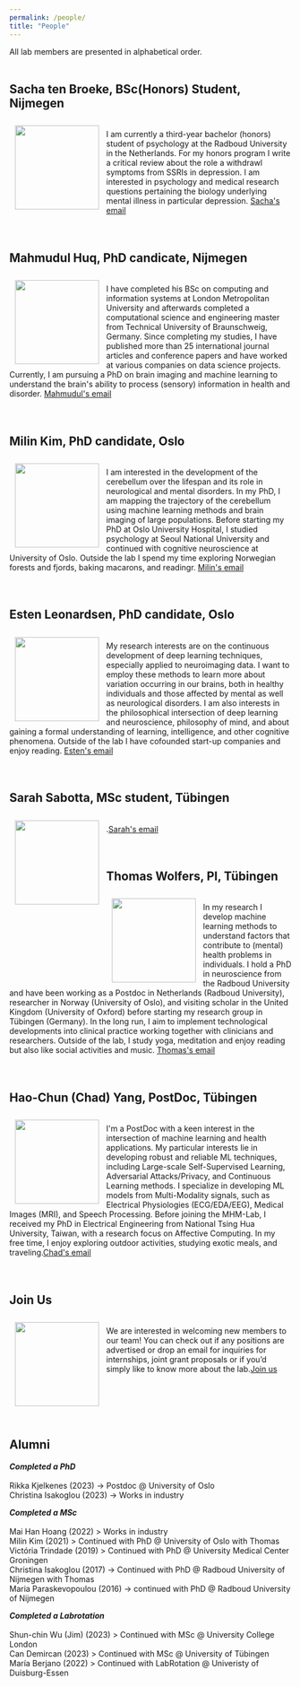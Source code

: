 ```yaml
---
permalink: /people/
title: "People"
---
```


All lab members are presented in alphabetical order.
<br>
<br>
## Sacha ten Broeke, BSc(Honors) Student, Nijmegen
<img align="left" src="https://mhm-lab.github.io/images/sasha_pic.jpg" width="150 px" style="padding: 10px"> <br>
I am currently a third-year bachelor (honors) student of psychology at the Radboud University in the Netherlands.
For my honors program I write a critical review about the role a withdrawl symptoms from SSRIs in depression.
I am interested in psychology and medical research questions pertaining the biology underlying mental illness in particular depression. [Sacha's email](mailto:sacha.tenbroeke@ru.nl)
<br>
<br>
<br>
## Mahmudul Huq, PhD candicate, Nijmegen
<img align="left" src="https://mhm-lab.github.io/images/mah_pic.png" width="150 px" style="padding: 10px"> <br>
I have completed his BSc on computing and information systems at London Metropolitan University and afterwards completed a computational science and engineering master from Technical University of Braunschweig, Germany. Since completing my studies, I have published more than 25 international journal articles and conference papers and have worked at various companies on data science projects. Currently, I am pursuing a PhD on brain imaging and machine learning to understand the brain's ability to process (sensory) information in health and disorder. [Mahmudul's email](mailto:)
<br>
<br>
<br>
##  Milin Kim, PhD candidate, Oslo
<img align="left" src="https://mhm-lab.github.io/images/milin_pic.png" width="150 px" style="padding: 10px"> <br>
I am interested in the development of the cerebellum over the lifespan and its role in neurological and mental disorders. In my PhD, I am mapping the trajectory of the cerebellum using machine learning methods and brain imaging of large populations. Before starting my PhD at Oslo University Hospital, I studied psychology at Seoul National University and continued with cognitive neuroscience at University of Oslo. Outside the lab I spend my time exploring Norwegian forests and fjords, baking macarons, and readingr. [Milin's email](mailto:milink@student.sv.uio.no)
<br>
<br>
<br>
##  Esten Leonardsen, PhD candidate, Oslo
<img align="left" src="https://mhm-lab.github.io/images/esten_pic.png" width="150 px" style="padding: 10px"> <br>
My research interests are on the continuous development of deep learning techniques, especially applied to neuroimaging data. I want to employ these methods to learn more about variation occurring in our brains, both in healthy individuals and those affected by mental as well as neurological disorders. I am also interests in the philosophical intersection of deep learning and neuroscience, philosophy of mind, and about gaining a formal understanding of learning, intelligence, and other cognitive phenomena. Outside of the lab I have cofounded start-up companies and enjoy reading. [Esten's email](mailto:esten.leonardsen@psykologi.uio.no)
<br>
<br>
<br>
## Sarah Sabotta, MSc student, Tübingen
<img align="left" src="https://mhm-lab.github.io/images/.png" width="150 px" style="padding: 10px"> <br>
.[Sarah's email](mailto:chadyang.hc@gmail.com)
<br>
<br>
<br>
## Thomas Wolfers, PI, Tübingen
<img align="left" src="https://mhm-lab.github.io/images/thomas_pic.png" width="150 px" style="padding: 10px"> <br>
In my research I develop machine learning methods to understand factors that contribute to (mental) health problems in individuals. I hold a PhD in neuroscience from the Radboud University and have been working as a Postdoc in Netherlands (Radboud University), researcher in Norway (University of Oslo), and visiting scholar in the United Kingdom (University of Oxford) before starting my research group in Tübingen (Germany). In the long run, I aim to implement technological developments into clinical practice working together with clinicians and researchers. Outside of the lab, I study yoga, meditation and enjoy reading but also like social activities and music. [Thomas's email](mailto:dr.thomas.wolfers@gmail.com)
<br>
<br>
<br>
## Hao-Chun (Chad) Yang, PostDoc, Tübingen
<img align="left" src="https://mhm-lab.github.io/images/yang_pic.png" width="150 px" style="padding: 10px"> <br>
I'm a PostDoc with a keen interest in the intersection of machine learning and health applications. My particular interests lie in developing robust and reliable ML techniques, including Large-scale Self-Supervised Learning, Adversarial Attacks/Privacy, and Continuous Learning methods. I specialize in developing ML models from Multi-Modality signals, such as Electrical Physiologies (ECG/EDA/EEG), Medical Images (MRI), and Speech Processing. Before joining the MHM-Lab, I received my PhD in Electrical Engineering from National Tsing Hua University, Taiwan, with a research focus on Affective Computing. In my free time, I enjoy exploring outdoor activities, studying exotic meals, and traveling.[Chad's email](mailto:chadyang.hc@gmail.com)
<br>
<br>
<br>
## Join Us
<img align="left" src="https://mhm-lab.github.io/images/joinus_pic.jpg" width="150 px" style="padding: 10px"> <br>
We are interested in welcoming new members to our team! You can check out if any positions are advertised or drop an email for inquiries for internships, joint grant proposals or if you’d simply like to know more about the lab.[Join us](mailto:dr.thomas.wolfers@gmail.com)
<br>
<br>
<br>
<br>
<br>
<br>

## Alumni

***Completed a PhD***
<br>
<br>
Rikka Kjelkenes (2023) -> Postdoc @ University of Oslo <br>
Christina Isakoglou (2023) -> Works in industry <br>

***Completed a MSc***
<br>
<br>
Mai Han Hoang (2022) > Works in industry <br>
Milin Kim (2021) > Continued with PhD @ University of Oslo with Thomas <br>
Victória Trindade (2019) > Continued with PhD @ University Medical Center Groningen <br>
Christina Isakoglou (2017) ->  Continued with PhD @ Radboud University of Nijmegen with Thomas <br>
Maria Paraskevopoulou (2016) -> continued with PhD @ Radboud University of Nijmegen <br>

***Completed a Labrotation***
<br>
<br>
Shun-chin Wu (Jim) (2023) > Continued with MSc @ University College London<br>
Can Demircan (2023) > Continued with MSc @ University of Tübingen <br>
María Berjano (2022) > Continued with LabRotation @ Univeristy of Duisburg-Essen <br>
